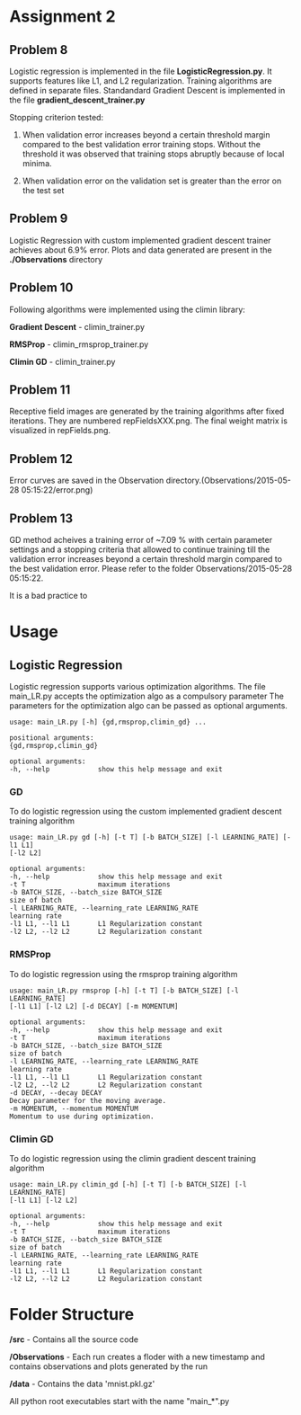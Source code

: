 Assignment 2
=============

Problem 8
-------------
Logistic regression is implemented in the file __LogisticRegression.py__. It supports features like L1, and L2 regularization.
Training algorithms are defined in separate files.
Standandard Gradient Descent is implemented in the file __gradient_descent_trainer.py__

Stopping criterion tested:

1. When validation error increases beyond a certain threshold margin compared to the best validation error training stops. 
Without the threshold it was observed that training stops abruptly because of local minima.

2. When validation error on the validation set is greater than the error on the test set


Problem 9
-------------
Logistic Regression with custom implemented gradient descent trainer achieves about 6.9% error. Plots and data generated are present in the __./Observations__ directory

Problem 10
-------------

Following algorithms were implemented using the climin library:

__Gradient Descent__ - climin_trainer.py

__RMSProp__          - climin_rmsprop_trainer.py

__Climin GD__        - climin_trainer.py


Problem 11
------------

Receptive field images are generated by the training algorithms after fixed iterations. They are numbered repFieldsXXX.png.
The final weight matrix is visualized in repFields.png.

Problem 12
------------

Error curves are saved in the Observation directory.(Observations/2015-05-28 05:15:22/error.png)

Problem 13
------------

GD method acheives a training error of ~7.09 % with certain parameter settings and a stopping criteria that allowed to continue training till the validation error increases beyond a certain threshold margin compared to the best validation error. Please refer to the folder Observations/2015-05-28 05:15:22.

It is a bad practice to 

Usage
=====

Logistic Regression
------------------

Logistic regression supports various optimization algorithms. The file main_LR.py accepts the optimization algo as a compulsory parameter
The parameters for the optimization algo can be passed as optional arguments.
```
usage: main_LR.py [-h] {gd,rmsprop,climin_gd} ...

positional arguments:
{gd,rmsprop,climin_gd}

optional arguments:
-h, --help            show this help message and exit
```

### GD

To do logistic regression using the custom implemented gradient descent training algorithm

```
usage: main_LR.py gd [-h] [-t T] [-b BATCH_SIZE] [-l LEARNING_RATE] [-l1 L1]
[-l2 L2]

optional arguments:
-h, --help            show this help message and exit
-t T                  maximum iterations
-b BATCH_SIZE, --batch_size BATCH_SIZE
size of batch
-l LEARNING_RATE, --learning_rate LEARNING_RATE
learning rate
-l1 L1, --l1 L1       L1 Regularization constant
-l2 L2, --l2 L2       L2 Regularization constant
```

### RMSProp 

To do logistic regression using the rmsprop training algorithm

```
usage: main_LR.py rmsprop [-h] [-t T] [-b BATCH_SIZE] [-l LEARNING_RATE]
[-l1 L1] [-l2 L2] [-d DECAY] [-m MOMENTUM]

optional arguments:
-h, --help            show this help message and exit
-t T                  maximum iterations
-b BATCH_SIZE, --batch_size BATCH_SIZE
size of batch
-l LEARNING_RATE, --learning_rate LEARNING_RATE
learning rate
-l1 L1, --l1 L1       L1 Regularization constant
-l2 L2, --l2 L2       L2 Regularization constant
-d DECAY, --decay DECAY
Decay parameter for the moving average.
-m MOMENTUM, --momentum MOMENTUM
Momentum to use during optimization.
```
### Climin GD

To do logistic regression using the climin gradient descent training algorithm

```
usage: main_LR.py climin_gd [-h] [-t T] [-b BATCH_SIZE] [-l LEARNING_RATE]
[-l1 L1] [-l2 L2]

optional arguments:
-h, --help            show this help message and exit
-t T                  maximum iterations
-b BATCH_SIZE, --batch_size BATCH_SIZE
size of batch
-l LEARNING_RATE, --learning_rate LEARNING_RATE
learning rate
-l1 L1, --l1 L1       L1 Regularization constant
-l2 L2, --l2 L2       L2 Regularization constant
```




Folder Structure
=================

__/src__             - Contains all the source code

__/Observations__ - Each run creates a floder with a new timestamp and contains observations and plots generated by the run

__/data__            - Contains the data 'mnist.pkl.gz'

All python root executables start with the name "main_*".py

